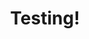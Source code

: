 ---
layout: ampstory
title: Testing!
cover:
 - title: Testing an amp story
 - publisher: tomcritchlow.com
 - image: https://media.giphy.com/media/26ybvOkkmathUXss0/giphy.gif
pages: 
 - pagetype: 
 - title:
 - header:
 - text: 
 - image:
---